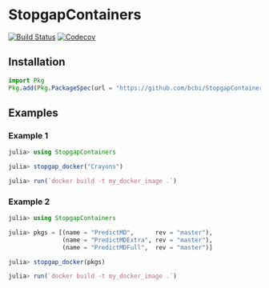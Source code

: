 # StopgapContainers

[![Build Status](https://travis-ci.com/bcbi/StopgapContainers.jl.svg?branch=master)](https://travis-ci.com/bcbi/StopgapContainers.jl/branches)
[![Codecov](https://codecov.io/gh/bcbi/StopgapContainers.jl/branch/master/graph/badge.svg)](https://codecov.io/gh/bcbi/StopgapContainers.jl)

## Installation

```julia
import Pkg
Pkg.add(Pkg.PackageSpec(url = "https://github.com/bcbi/StopgapContainers.jl", rev = "master"))
```

## Examples

### Example 1

```julia
julia> using StopgapContainers

julia> stopgap_docker("Crayons")

julia> run(`docker build -t my_docker_image .`)
```

### Example 2

```julia
julia> using StopgapContainers

julia> pkgs = [(name = "PredictMD",      rev = "master"),
               (name = "PredictMDExtra", rev = "master"),
               (name = "PredictMDFull",  rev = "master")]

julia> stopgap_docker(pkgs)

julia> run(`docker build -t my_docker_image .`)
```
